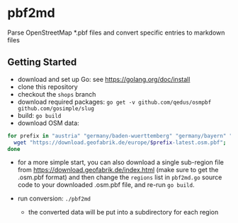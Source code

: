 # pbf2md

Parse OpenStreetMap *.pbf files and convert specific entries to markdown files

## Getting Started
* download and set up Go: see https://golang.org/doc/install
* clone this repository
* checkout the `shops` branch
* download required packages: `go get -v github.com/qedus/osmpbf github.com/gosimple/slug`
* build: `go build`
* download OSM data:
```bash
for prefix in "austria" "germany/baden-wuerttemberg" "germany/bayern" "germany/brandenburg" "germany/bremen" "germany/hamburg" "germany/hessen" "germany/mecklenburg-vorpommern" "germany/niedersachsen" "germany/nordrhein-westfalen" "germany/rheinland-pfalz" "germany/saarland" "germany/sachsen-anhalt" "germany/sachsen" "germany/schleswig-holstein" "switzerland" "germany/thueringen"; do
  wget "https://download.geofabrik.de/europe/$prefix-latest.osm.pbf";
done
```
* for a more simple start, you can also download a single sub-region file from https://download.geofabrik.de/index.html (make sure to get the .osm.pbf format) and then change the `regions` list in `pbf2md.go` source code to your downloaded .osm.pbf file, and re-run `go build`.

* run conversion: `./pbf2md`
  * the converted data will be put into a subdirectory for each region
